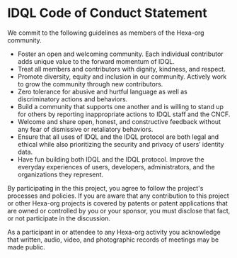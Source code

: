 # IDQL Code of Conduct Statement

We commit to the following guidelines as members of the Hexa-org community.

- Foster an open and welcoming community. Each individual contributor adds unique value to the forward momentum of IDQL.
- Treat all members and contributors with dignity, kindness, and respect.
- Promote diversity, equity and inclusion in our community. Actively work to grow the community through new contributors.
- Zero tolerance for abusive and hurtful language as well as discriminatory actions and behaviors.
- Build a community that supports one another and is willing to stand up for others by reporting inappropriate actions
  to IDQL staff and the CNCF.
- Welcome and share open, honest, and constructive feedback without any fear of dismissive or retaliatory behaviors.
- Ensure that all uses of IDQL and the IDQL protocol are both legal and ethical while also prioritizing the security and
  privacy of users’ identity data.
- Have fun building both IDQL and the IDQL protocol. Improve the everyday experiences of users, developers,
  administrators, and the organizations they represent.

By participating in the this project, you agree to follow the project's processes and policies.
If you are aware that any contribution to this project or other Hexa-org projects is covered by patents or patent 
applications that are owned or controlled by you or your sponsor, you must disclose that fact, or not participate in the discussion.

As a participant in or attendee to any Hexa-org activity you acknowledge that written, audio, video, and photographic 
records of meetings may be made public. 